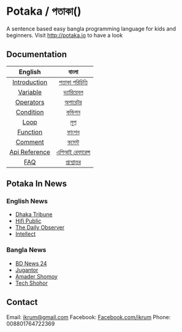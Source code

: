 # Potaka / পতাকা()
A sentence based easy bangla programming language for kids and beginners. Visit http://potaka.io to have a look

## Documentation

|    English    	|      বাংলা     	|
|:-------------:	|:--------------:	|
|  [Introduction](docs/introduction_en.md) 	|  [পতাকা পরিচিতি](docs/introduction.md) 	|
|    [Variable](docs/variable_en.md)   	|    [ভ্যারিয়েবল](docs/variable.md)   	|
|   [Operators](docs/operators_en.md)   	|     [অপারেটর](docs/operators.md)    	|
|   [Condition](docs/condition_en.md)   	|     [কন্ডিশন](docs/condition.md)     	|
|      [Loop](docs/loop_en.md)     	|       [লুপ](docs/loop.md)       	|
|    [Function](docs/function_en.md)   	|      [ফাংশন](docs/function.md)     	|
|    [Comment](docs/comment_en.md)    	|      [কমেন্ট](docs/comment.md)     	|
| [Api Reference](docs/api_reference_en.md) 	| [এপিআই রেফারেন্স](docs/api_reference.md) 	|
|      [FAQ](docs/faq_en.md)      	|    [প্রশ্নোত্তর](docs/faq.md)   	|

## Potaka In News
### English News
  * [Dhaka Tribune](http://www.dhakatribune.com/feature/tech/2016/08/20/bangla-programming-language-potaka-launched/)
  * [Hifi Public](http://hifipublic.com/2016/08/22/potaka-first-bangla-programming-language/)
  * [The Daily Observer](http://www.observerbd.com/details.php?id=30803)
  * [Intellect](http://www.intellect.com.bd/details/515/potaka-the-first-bangla-programming-language)

### Bangla News
  * [BD News 24](http://bangla.bdnews24.com/tech/article1203516.bdnews)
  * [Jugantor](http://www.jugantor.com/online/it-world/2016/08/22/22889/বাংলায়-প্রোগ্রামিং-ভাষা-‘পতাকা’)
  * [Amader Shomoy](http://www.dainikamadershomoy.com/todays-paper/features/technology-time/32993/প্রোগ্রামিং-লিখি-বাংলা-ভাষায়)
  * [Tech Shohor](http://techshohor.com/news/66417)

## Contact
Email: [ikrum@gmail.com](#)
Facebook: [Facebook.com/ikrum](http://facebook.com/ikrum)
Phone: 008801764722369
